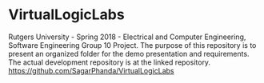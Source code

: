 # VirtualLogicLabs
Rutgers University - Spring 2018 - Electrical and Computer Engineering, Software Engineering Group 10 Project.
The purpose of this repository is to present an organized folder for the demo presentation and requirements. The actual development repository is at the linked repository. https://github.com/SagarPhanda/VirtualLogicLabs
